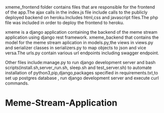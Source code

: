 xmeme_frontend folder contains files that are responsible for the frontend of the app.The ajax calls in the index.js file include calls to the publicly deployed backend on heroku.Includes html,css and javascript files.The php file was included in order to deploy the frontend to heroku.


xmeme is a django application containing the backend of the meme stream application using django rest framework.
xmeme_backend that contains the model for the meme stream aplication in models.py,the views in views.py and serializer classes in serializers.py to map objects to json and vice versa.The urls.py contain various url endpoints
including swagger endpoint.


Other files include:manage.py to run django development server and bash scripts(install.sh,server_run.sh, sleep.sh and test_server.sh) to automate installation of python3,pip,django,packages specified in requirements.txt,to set up postgres database , run django development server and execute curl commands.
# Meme-Stream-Application
